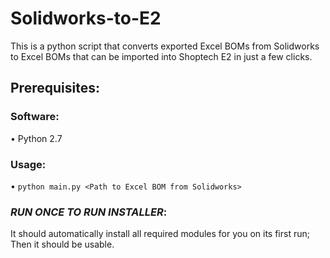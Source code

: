 # Solidworks-to-E2
This is a python script that converts exported Excel BOMs from Solidworks to Excel BOMs that can be imported into Shoptech E2 in just a few clicks.

## Prerequisites:
### Software:

• Python 2.7

### Usage:

• ```python main.py <Path to Excel BOM from Solidworks>```

### *RUN ONCE TO RUN INSTALLER*:

It should automatically install all required modules for you on its first run; Then it should be usable.
